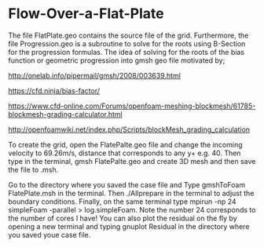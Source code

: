 # Flow-Over-a-Flat-Plate

The file FlatPlate.geo contains the source file of the grid. Furthermore, the file Progression.geo is a subroutine to solve for the roots using B-Section for the progression formulas. The idea of solving for the roots of the bias function or geometric progression into gmsh geo file motivated by;

http://onelab.info/pipermail/gmsh/2008/003639.html

https://cfd.ninja/bias-factor/

https://www.cfd-online.com/Forums/openfoam-meshing-blockmesh/61785-blockmesh-grading-calculator.html

http://openfoamwiki.net/index.php/Scripts/blockMesh_grading_calculation

To create the grid, open the FlatePalte.geo file and change the incoming velocity to 69.26m/s, distance that corresponds to any y+ e.g. 40. Then type in the terminal, gmsh FlatePalte.geo and create 3D mesh and then save the file to .msh.

Go to the directory where you saved the case file and Type gmshToFoam FlatePlate.msh in the terminal. Then ./Allprepare in the terminal to adjust the boundary conditions. Finally, on the same terminal type mpirun -np 24 simpleFoam -parallel > log.simpleFoam. Note the number 24 corresponds to the number of cores I have! You can also plot the residual on the fly by opening a new terminal and typing gnuplot Residual in the directory where you saved youe case file.
